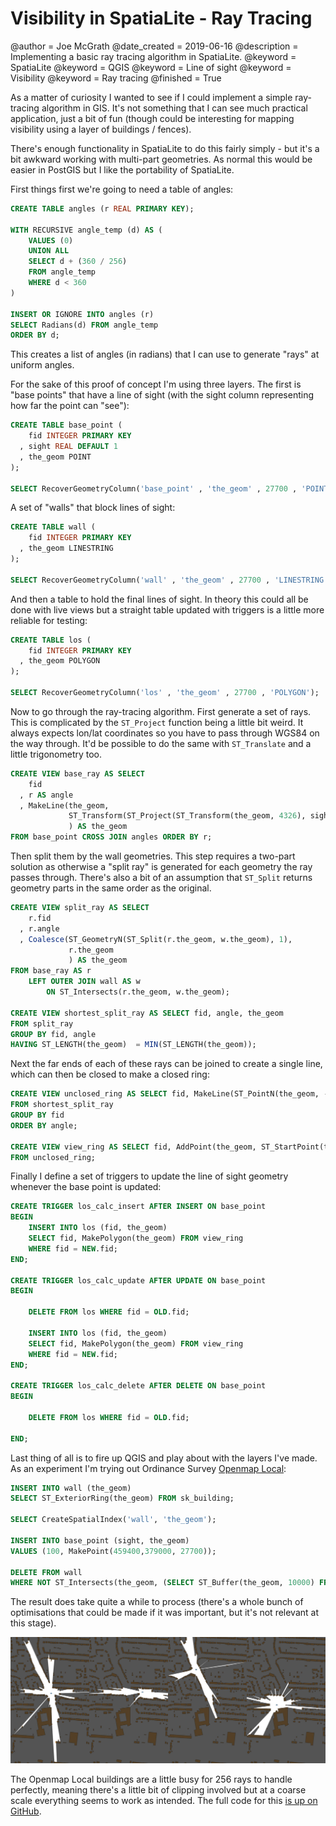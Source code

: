 # Visibility in SpatiaLite - Ray Tracing

@author = Joe McGrath
@date_created = 2019-06-16
@description = Implementing a basic ray tracing algorithm in SpatiaLite.
@keyword = SpatiaLite
@keyword = QGIS
@keyword = Line of sight
@keyword = Visibility
@keyword = Ray tracing
@finished = True

As a matter of curiosity I wanted to see if I could implement a simple ray-tracing algorithm in GIS. It's not something that I can see much practical application, just a bit of fun (though could be interesting for mapping visibility using a layer of buildings / fences).

There's enough functionality in SpatiaLite to do this fairly simply - but it's a bit awkward working with multi-part geometries. As normal this would be easier in PostGIS but I like the portability of SpatiaLite.

First things first we're going to need a table of angles:

```sql
CREATE TABLE angles (r REAL PRIMARY KEY);

WITH RECURSIVE angle_temp (d) AS (
    VALUES (0)
    UNION ALL
    SELECT d + (360 / 256)
    FROM angle_temp
    WHERE d < 360
)

INSERT OR IGNORE INTO angles (r)
SELECT Radians(d) FROM angle_temp
ORDER BY d;
```

This creates a list of angles (in radians) that I can use to generate "rays" at uniform angles.

For the sake of this proof of concept I'm using three layers. The first is "base points" that have a line of sight (with the sight column representing how far the point can "see"):

```sql
CREATE TABLE base_point (
    fid INTEGER PRIMARY KEY
  , sight REAL DEFAULT 1
  , the_geom POINT
);

SELECT RecoverGeometryColumn('base_point' , 'the_geom' , 27700 , 'POINT');
```

A set of "walls" that block lines of sight:

```sql
CREATE TABLE wall (
    fid INTEGER PRIMARY KEY
  , the_geom LINESTRING
);

SELECT RecoverGeometryColumn('wall' , 'the_geom' , 27700 , 'LINESTRING');
```

And then a table to hold the final lines of sight. In theory this could all be done with live views but a straight table updated with triggers is a little more reliable for testing:

```sql
CREATE TABLE los (
    fid INTEGER PRIMARY KEY
  , the_geom POLYGON
);

SELECT RecoverGeometryColumn('los' , 'the_geom' , 27700 , 'POLYGON');
```

Now to go through the ray-tracing algorithm. First generate a set of rays. This is complicated by the ```ST_Project``` function being a little bit weird. It always expects lon/lat coordinates so you have to pass through WGS84 on the way through. It'd be possible to do the same with ```ST_Translate``` and a little trigonometry too.

```sql
CREATE VIEW base_ray AS SELECT
    fid
  , r AS angle
  , MakeLine(the_geom,
             ST_Transform(ST_Project(ST_Transform(the_geom, 4326), sight, r), ST_SRID(the_geom))
             ) AS the_geom
FROM base_point CROSS JOIN angles ORDER BY r;
```

Then split them by the wall geometries. This step requires a two-part solution as otherwise a "split ray" is generated for each geometry the ray passes through. There's also a bit of an assumption that ```ST_Split``` returns geometry parts in the same order as the original.

```sql
CREATE VIEW split_ray AS SELECT
    r.fid
  , r.angle
  , Coalesce(ST_GeometryN(ST_Split(r.the_geom, w.the_geom), 1),
             r.the_geom
             ) AS the_geom
FROM base_ray AS r
    LEFT OUTER JOIN wall AS w
        ON ST_Intersects(r.the_geom, w.the_geom);

CREATE VIEW shortest_split_ray AS SELECT fid, angle, the_geom
FROM split_ray
GROUP BY fid, angle
HAVING ST_LENGTH(the_geom)  = MIN(ST_LENGTH(the_geom));
```

Next the far ends of each of these rays can be joined to create a single line, which can then be closed to make a closed ring:

```sql
CREATE VIEW unclosed_ring AS SELECT fid, MakeLine(ST_PointN(the_geom, -1)) AS the_geom
FROM shortest_split_ray
GROUP BY fid
ORDER BY angle;

CREATE VIEW view_ring AS SELECT fid, AddPoint(the_geom, ST_StartPoint(the_geom)) AS the_geom
FROM unclosed_ring;
```

Finally I define a set of triggers to update the line of sight geometry whenever the base point is updated:

```sql
CREATE TRIGGER los_calc_insert AFTER INSERT ON base_point
BEGIN
    INSERT INTO los (fid, the_geom)
    SELECT fid, MakePolygon(the_geom) FROM view_ring
    WHERE fid = NEW.fid;
END;

CREATE TRIGGER los_calc_update AFTER UPDATE ON base_point
BEGIN

    DELETE FROM los WHERE fid = OLD.fid;

    INSERT INTO los (fid, the_geom)
    SELECT fid, MakePolygon(the_geom) FROM view_ring
    WHERE fid = NEW.fid;
END;

CREATE TRIGGER los_calc_delete AFTER DELETE ON base_point
BEGIN

    DELETE FROM los WHERE fid = OLD.fid;

END;
```

Last thing of all is to fire up QGIS and play about with the layers I've made. As an experiment I'm trying out Ordinance Survey [Openmap Local](https://www.ordnancesurvey.co.uk/business-and-government/products/os-open-map-local.html):

```sql
INSERT INTO wall (the_geom)
SELECT ST_ExteriorRing(the_geom) FROM sk_building;

SELECT CreateSpatialIndex('wall', 'the_geom');

INSERT INTO base_point (sight, the_geom)
VALUES (100, MakePoint(459400,379000, 27700));

DELETE FROM wall
WHERE NOT ST_Intersects(the_geom, (SELECT ST_Buffer(the_geom, 10000) FROM base_point));
```

The result does take quite a while to process (there's a whole bunch of optimisations that could be made if it was important, but it's not relevant at this stage).

![Several examples of the ray-tracing algorithm working with ordinance survey building data.](/img/ray-tracing_examples.jpg)

The Openmap Local buildings are a little busy for 256 rays to handle perfectly, meaning there's a little bit of clipping involved but at a coarse scale everything seems to work as intended. The full code for this [is up on GitHub](https://github.com/JosephMcGrath/Misc-scripts/blob/master/SQLite/Ray_Trace.sql).

